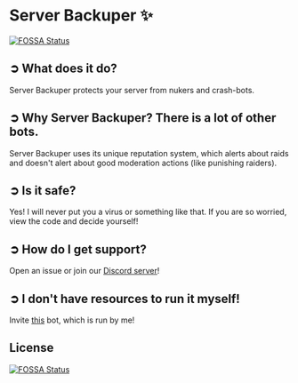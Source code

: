 # Server Backuper ✨
[![FOSSA Status](https://app.fossa.com/api/projects/git%2Bgithub.com%2Fserver-backuper%2Fserver-backuper.svg?type=shield)](https://app.fossa.com/projects/git%2Bgithub.com%2Fserver-backuper%2Fserver-backuper?ref=badge_shield)


## ➲ What does it do?

Server Backuper protects your server from nukers and crash-bots.

## ➲ Why Server Backuper? There is a lot of other bots.

Server Backuper uses its unique reputation system, which alerts about raids and doesn't alert about good moderation actions (like punishing raiders).

## ➲ Is it safe?

Yes! I will never put you a virus or something like that. If you are so worried, view the code and decide yourself!

## ➲ How do I get support?

Open an issue or join our [Discord server](https://discord.com/invite/xzpcXYz6yK)!

## ➲ I don't have resources to run it myself!

Invite [this](https://discord.com/oauth2/authorize?client_id=797792817983389726&permissions=19584&scope=bot) bot, which is run by me!


## License
[![FOSSA Status](https://app.fossa.com/api/projects/git%2Bgithub.com%2Fserver-backuper%2Fserver-backuper.svg?type=large)](https://app.fossa.com/projects/git%2Bgithub.com%2Fserver-backuper%2Fserver-backuper?ref=badge_large)